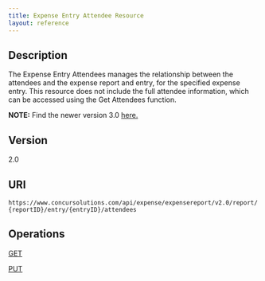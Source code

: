 ```yaml
---
title: Expense Entry Attendee Resource
layout: reference
---
```


## Description
The Expense Entry Attendees manages the relationship between the attendees and the expense report and entry, for the specified expense entry. This resource does not include the full attendee information, which can be accessed using the Get Attendees function.

**NOTE:** Find the newer version 3.0 [here.](/api-reference/expense/expense-report/expense-entry-attendee.html)

## Version
2.0

## URI
`https://www.concursolutions.com/api/expense/expensereport/v2.0/report/{reportID}/entry/{entryID}/attendees`

## Operations
[GET][2]

[PUT][3]




[2]: /api-reference-deprecated/version-two/expense-entry-attendee/expense-entry-attendee-resource-get.html
[3]: /api-reference-deprecated/version-two/expense-entry-attendee/expense-entry-attendee-resource-put.html
